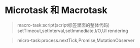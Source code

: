# Microtask 和 Macrotask

>macro-task:script(script标签里面的整体代码) setTimeout,setInterval,setImmediate,I/O,UI rendering


>micro-task:process.nextTick,Promise,MutationObserver
